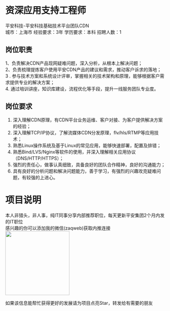 # 资深应用支持工程师
平安科技-平安科技基础技术平台团队CDN  
城市：上海市 经验要求：3年 学历要求：本科  招聘人数：1

## 岗位职责
1、负责解决CDN产品现网疑难问题，深入分析，从根本上解决问题；                
2、负责梳理提炼客户使用平安CDN产品的建议和需求，推动客户诉求的落地；                                                                 
3 . 参与技术方案和系统设计评审，掌握相关的技术架构和原理，能够根据客户需求提供专业的解决方案；   
4.  通过培训讲座，知识库建设，流程优化等手段，提升一线服务团队专业度。

## 岗位要求
1. 深入理解CDN原理，有CDN平台业务运维、客户对接、为客户提供解决方案的经验；   
2. 深入理解TCP/IP协议，了解流媒体CDN分发原理，flv/hls/RTMP等应用技术；   
3. 熟悉Linux操作系统及基于Linux的常见应用，能够快速部署，配置及排错；   
4. 熟悉Bind/LVS/Nginx等软件的使用，并深入理解相关应用协议（DNS/HTTP/HTTPS）；   
5. 强烈的责任心，做事认真细致，具备良好的团队合作精神，良好的沟通能力；   
6. 具有良好的分析问题和解决问题能力，善于学习，有强烈的兴趣攻克疑难问题，有较强的上进心。

# 项目说明

本人非猎头，非人事，纯IT同事分享内部推荐职位，每天更新平安集团2个月内发的IT职位  
感兴趣的你可以添加我的微信(zaqweb)获取内推连接  
<img src="https://github.com/zaqweb/PA-IT-JOBS/blob/master/WechatICode.jpeg"  height="200" width="200">

如果该信息能帮忙获得更好的发展请为项目点亮Star，转发给有需要的朋友




